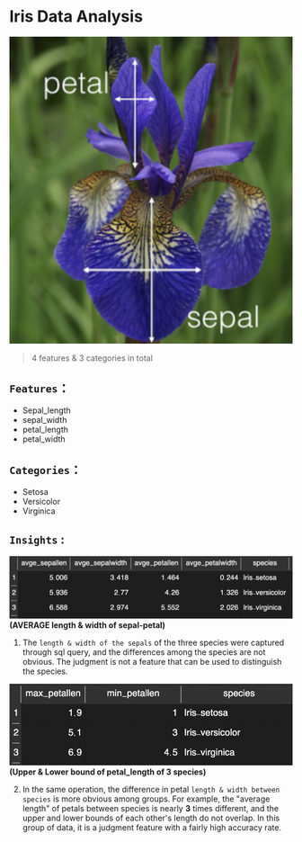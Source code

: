 # Iris Data Analysis

![花花](./image/iris.png)

> 4 features & 3 categories in total
## `Features`：
* Sepal_length  
* sepal_width  
* petal_length  
* petal_width  
## `Categories`：
* Setosa 
* Versicolor
* Virginica

## `Insights` :

 ![comparison](./image/comparison.png)
 **(AVERAGE length & width of sepal-petal)**
 1. The `length & width of the sepals` of the three species were captured through sql query, and the differences among the species are not obvious. The judgment is not a feature that can be used to distinguish the species.

 ![bound](./image/upper_lower_bound.png)
**(Upper & Lower bound of petal_length of 3 species)**



 2. In the same operation, the difference in petal `length & width between species` is more obvious among groups. For example, the "average length" of petals between species is nearly **3** times different, and the upper and lower bounds of each other's length do not overlap. In this group of data, it is a judgment feature with a fairly high accuracy rate.

